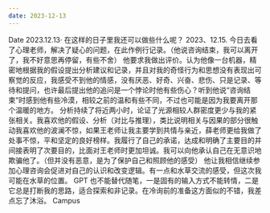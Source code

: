 ```yaml
---
date: 2023-12-13
---
```


Date
2023.12.13·
在这样的日子里我还可以做些什么呢？
2023、12.15.
今日去看了心理老师，解决了疑心的问题，在此作例行记录。（他说咨询结束，我可以离开了，我不好意思再停留，有些不舍）
他要求我做出评价。认为他像一台机器，精密地根据我的假设提出分析建议和记录，并且对我的奇怪行为和思想没有表现出可察觉的反应，我感受不到他的情感，没有厌恶、好奇、兴奋、悲伤、只是记录、等待和提问，也许最后提出他的追问是一个悖论时他有些伤心？听到他说“咨询结束”时感到他有些冷漠，相较之前的温和有些不同，不过也可能是因为我要离开那个温暖的地方。
分析持续了将近两小时，论证了光源相较人群密度更少与我的紧张相关。我喜欢他的假设、分析（对比与推理），类比说明相关与因果的部分很触动我喜欢他的波澜不惊，如果王老师让我主要学到共情与亲近，薛老师更给我做了处事不惊，平和坚定的良好榜样。我履行了自己的承诺，达成和明确了主要目的并间接表明了次要目的，比面对王老师时更加坦诚。我可以向他承认自己在无意识地欺骗他了。（但并没有恶意，是为了保护自己和照顾他的感受）
他让我相信继续参加心理咨询会促进对自己的认识和改变逻辑。有一点和水草交流的感受，但这次我可能在水草的位置。
GPT 也不能替代随笔，一是固有的输入方式不能转情，二是它总是打断我的思路，适合探索和非记录。在冷询前的准备这方面似的不错，我差点忘了沐浴。
Campus
